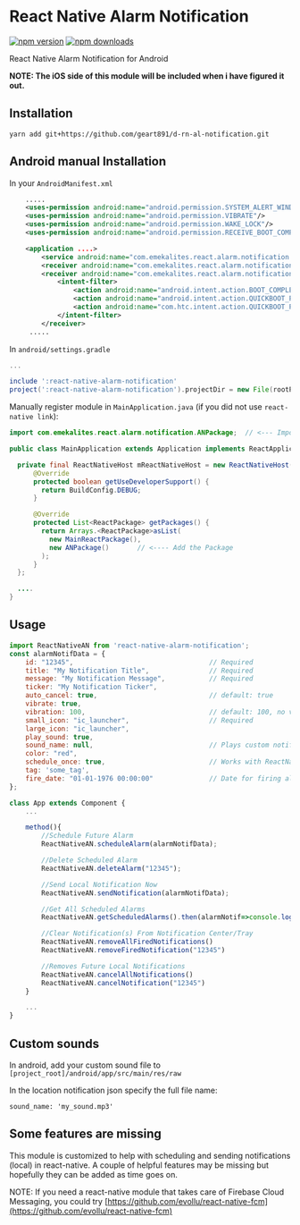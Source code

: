 # React Native Alarm Notification
[![npm version](https://badge.fury.io/js/react-native-alarm-notification.svg)](https://badge.fury.io/js/react-native-alarm-notification)
[![npm downloads](https://img.shields.io/npm/dt/react-native-alarm-notification.svg)](https://badge.fury.io/js/react-native-alarm-notification)

React Native Alarm Notification for Android

**NOTE: The iOS side of this module will be included when i have figured it out.**

## Installation

`yarn add git+https://github.com/geart891/d-rn-al-notification.git`


## Android manual Installation

In your `AndroidManifest.xml`
```xml
    .....
    <uses-permission android:name="android.permission.SYSTEM_ALERT_WINDOW"/>
	<uses-permission android:name="android.permission.VIBRATE"/>
    <uses-permission android:name="android.permission.WAKE_LOCK"/>
    <uses-permission android:name="android.permission.RECEIVE_BOOT_COMPLETED" />

    <application ....>
        <service android:name="com.emekalites.react.alarm.notification.ANService" android:enabled="true"/>
        <receiver android:name="com.emekalites.react.alarm.notification.ANAlarmReceiver" android:enabled="true"/>
        <receiver android:name="com.emekalites.react.alarm.notification.ANBootReceiver" android:enabled="true" android:exported="true">
            <intent-filter>
                <action android:name="android.intent.action.BOOT_COMPLETED"/>
                <action android:name="android.intent.action.QUICKBOOT_POWERON"/>
                <action android:name="com.htc.intent.action.QUICKBOOT_POWERON"/>
            </intent-filter>
        </receiver>
     .....

```

In `android/settings.gradle`
```gradle
...

include ':react-native-alarm-notification'
project(':react-native-alarm-notification').projectDir = new File(rootProject.projectDir, '../node_modules/react-native-alarm-notification/android')
```

Manually register module in `MainApplication.java` (if you did not use `react-native link`):

```java
import com.emekalites.react.alarm.notification.ANPackage;  // <--- Import Package

public class MainApplication extends Application implements ReactApplication {

  private final ReactNativeHost mReactNativeHost = new ReactNativeHost(this) {
      @Override
      protected boolean getUseDeveloperSupport() {
        return BuildConfig.DEBUG;
      }

      @Override
      protected List<ReactPackage> getPackages() {
      	return Arrays.<ReactPackage>asList(
          new MainReactPackage(),
          new ANPackage() 		// <---- Add the Package
        );
      }
  };

  ....
}
```

## Usage

```javascript
import ReactNativeAN from 'react-native-alarm-notification';
const alarmNotifData = {
	id: "12345",                                  // Required
	title: "My Notification Title",               // Required
	message: "My Notification Message",           // Required
	ticker: "My Notification Ticker",                   
	auto_cancel: true,                            // default: true
	vibrate: true,                                      
	vibration: 100,                               // default: 100, no vibration if vibrate: false
	small_icon: "ic_launcher",                    // Required
	large_icon: "ic_launcher",                          
	play_sound: true,                                    
	sound_name: null,                             // Plays custom notification ringtone if sound_name: null
	color: "red",                                       
	schedule_once: true,                          // Works with ReactNativeAN.scheduleAlarm so alarm fires once
	tag: 'some_tag',                                    
	fire_date: "01-01-1976 00:00:00"              // Date for firing alarm, Required for ReactNativeAN.scheduleAlarm. Format: dd-MM-yyyy HH:mm:ss
};

class App extends Component {
	...

    method(){
        //Schedule Future Alarm
        ReactNativeAN.scheduleAlarm(alarmNotifData);

        //Delete Scheduled Alarm
        ReactNativeAN.deleteAlarm("12345");

        //Send Local Notification Now
        ReactNativeAN.sendNotification(alarmNotifData);

        //Get All Scheduled Alarms
        ReactNativeAN.getScheduledAlarms().then(alarmNotif=>console.log(alarmNotif));

        //Clear Notification(s) From Notification Center/Tray
        ReactNativeAN.removeAllFiredNotifications()
        ReactNativeAN.removeFiredNotification("12345")

        //Removes Future Local Notifications
        ReactNativeAN.cancelAllNotifications()
        ReactNativeAN.cancelNotification("12345")
    }

	...
}
```

## Custom sounds

In android, add your custom sound file to `[project_root]/android/app/src/main/res/raw`

In the location notification json specify the full file name:

    sound_name: 'my_sound.mp3'

## Some features are missing

This module is customized to help with scheduling and sending notifications (local) in react-native. A couple of helpful features may be missing but hopefully they can be added as time goes on.

NOTE: If you need a react-native module that takes care of Firebase Cloud Messaging, you could try [https://github.com/evollu/react-native-fcm](https://github.com/evollu/react-native-fcm)
